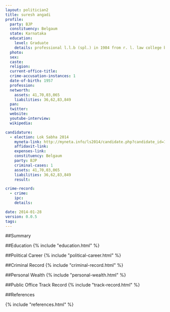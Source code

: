 ```yaml
---
layout: politician2
title: suresh angadi
profile: 
  party: BJP
  constituency: Belgaum
  state: Karnataka
  education: 
    level: Graduate
    details: professional l.l.b (spl.) in 1984 from r. l. law college belgaum karnataka university dharwad   b.com. in 1980 from samiti college belgaum karnataka university dharwad  s.s.l.c in 1971 from g.a.high school belgaum
  photo: 
  sex: 
  caste: 
  religion: 
  current-office-title: 
  crime-accusation-instances: 1
  date-of-birth: 1957
  profession: 
  networth: 
    assets: 41,70,03,065
    liabilities: 36,62,83,849
  pan: 
  twitter: 
  website: 
  youtube-interview: 
  wikipedia: 

candidature: 
  - election: Lok Sabha 2014
    myneta-link: http://myneta.info/ls2014/candidate.php?candidate_id=1181
    affidavit-link: 
    expenses-link: 
    constituency: Belgaum 
    party: BJP
    criminal-cases: 1
    assets: 41,70,03,065
    liabilities: 36,62,83,849
    result:  

crime-record: 
  - crime: 
    ipc: 
    details:  

date: 2014-01-28
version: 0.0.5
tags: 
---
```

##Summary


##Education
{% include "education.html" %}


##Political Career
{% include "political-career.html" %}


##Criminal Record
{% include "criminal-record.html" %}


##Personal Wealth
{% include "personal-wealth.html" %}


##Public Office Track Record
{% include "track-record.html" %}


##References


{% include "references.html" %}